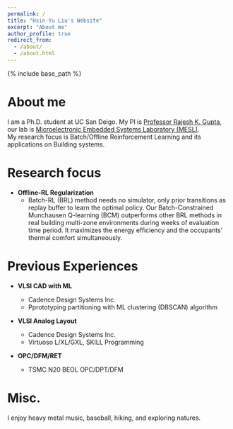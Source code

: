 ```yaml
---
permalink: /
title: "Hsin-Yu Liu's Website"
excerpt: "About me"
author_profile: true
redirect_from: 
  - /about/
  - /about.html
---
```

{% include base_path %}

About me
======
I am a Ph.D. student at UC San Deigo. My PI is [Professor Rajesh K. Gupta](http://mesl.ucsd.edu/gupta/),  
our lab is [Microelectronic Embedded Systems Laboratory (MESL)](http://mesl.ucsd.edu/).  
My research focus is Batch/Offline Reinforcement Learning and its applications on Building systems.  

Research focus
======
* **Offline-RL Regularization**
  * Batch-RL (BRL) method needs no simulator, only prior transitions as replay buffer to learn the optimal policy. 
  Our Batch-Constrained Munchausen Q-learning (BCM) outperforms other BRL methods in real building multi-zone environments 
  during weeks of evaluation time period. It maximizes the energy efficiency and the occupants’ thermal comfort simultaneously.

Previous Experiences
======
* **VLSI CAD with ML**
  * Cadence Design Systems Inc. 
  * Pprototyping partitioning with ML clustering (DBSCAN) algorithm

* **VLSI Analog Layout**
  * Cadence Design Systems Inc. 
  * Virtuoso L/XL/GXL, SKILL Programming

* **OPC/DFM/RET**
  * TSMC N20 BEOL OPC/DPT/DFM 

Misc.
======
I enjoy heavy metal music, baseball, hiking, and exploring natures.